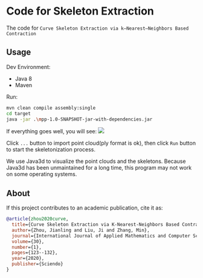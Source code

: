# Code for Skeleton Extraction
The code for `Curve Skeleton Extraction via k–Nearest–Neighbors Based Contraction`

## Usage
Dev Environment:
- Java 8
- Maven 


Run:
```bash
mvn clean compile assembly:single 
cd target
java -jar .\mpp-1.0-SNAPSHOT-jar-with-dependencies.jar
```

If everything goes well, you will see:
![](https://zhoujianling.github.io/img/MPP-Snapshot.png)

 


Click `...` button to import point cloud(ply format is ok), then click `Run` button to start the skeletonization process. 

We use Java3d to visualize the point clouds and the skeletons. Because Java3d has been unmaintained for a long time, this 
program may not work on some operating systems.

## About
If this project contributes to an academic publication, cite it as:
```bibtex
@article{zhou2020curve,
  title={Curve Skeleton Extraction via K-Nearest-Neighbors Based Contraction},
  author={Zhou, Jianling and Liu, Ji and Zhang, Min},
  journal={International Journal of Applied Mathematics and Computer Science},
  volume={30},
  number={1},
  pages={123--132},
  year={2020},
  publisher={Sciendo}
}
```


